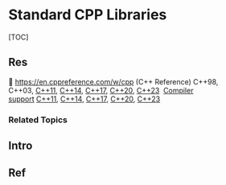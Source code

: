 # Standard CPP Libraries

[TOC]



## Res
📂 https://en.cppreference.com/w/cpp (C++ Reference)
C++98, C++03, [C++11](https://en.cppreference.com/w/cpp/11 "cpp/11"), [C++14](https://en.cppreference.com/w/cpp/14 "cpp/14"), [C++17](https://en.cppreference.com/w/cpp/17 "cpp/17"), [C++20](https://en.cppreference.com/w/cpp/20 "cpp/20"), [C++23](https://en.cppreference.com/w/cpp/23 "cpp/23") 
[Compiler support](https://en.cppreference.com/w/cpp/compiler_support "cpp/compiler support") [C++11](https://en.cppreference.com/w/cpp/compiler_support/11 "cpp/compiler support/11"), [C++14](https://en.cppreference.com/w/cpp/compiler_support/14 "cpp/compiler support/14"), [C++17](https://en.cppreference.com/w/cpp/compiler_support/17 "cpp/compiler support/17"), [C++20](https://en.cppreference.com/w/cpp/compiler_support/20 "cpp/compiler support/20"), [C++23](https://en.cppreference.com/w/cpp/compiler_support/23 "cpp/compiler support/23")


### Related Topics



## Intro


## Ref

